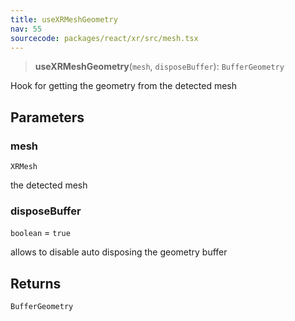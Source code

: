 ```yaml
---
title: useXRMeshGeometry
nav: 55
sourcecode: packages/react/xr/src/mesh.tsx
---
```


> **useXRMeshGeometry**(`mesh`, `disposeBuffer`): `BufferGeometry`

Hook for getting the geometry from the detected mesh

## Parameters

### mesh

`XRMesh`

the detected mesh

### disposeBuffer

`boolean` = `true`

allows to disable auto disposing the geometry buffer

## Returns

`BufferGeometry`
